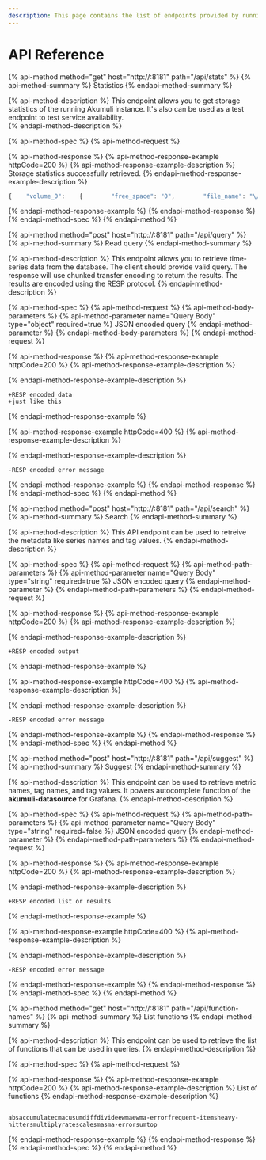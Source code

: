 ```yaml
---
description: This page contains the list of endpoints provided by running Akumuli instance.
---
```


# API Reference

{% api-method method="get" host="http://<host>:8181" path="/api/stats" %}
{% api-method-summary %}
Statistics
{% endapi-method-summary %}

{% api-method-description %}
This endpoint allows you to get storage statistics of the running Akumuli instance. It's also can be used as a test endpoint to test service availability.  
{% endapi-method-description %}

{% api-method-spec %}
{% api-method-request %}

{% api-method-response %}
{% api-method-response-example httpCode=200 %}
{% api-method-response-example-description %}
Storage statistics successfully retrieved.
{% endapi-method-response-example-description %}

```javascript
{    "volume_0":    {        "free_space": "0",        "file_name": "\/root\/.akumuli\/db_0.vol"    },    "volume_1":    {        "free_space": "0",        "file_name": "\/root\/.akumuli\/db_1.vol"    },    "volume_2":    {        "free_space": "0",        "file_name": "\/root\/.akumuli\/db_2.vol"    },    "volume_3":    {        "free_space": "2027974656",        "file_name": "\/root\/.akumuli\/db_3.vol"    }}
```
{% endapi-method-response-example %}
{% endapi-method-response %}
{% endapi-method-spec %}
{% endapi-method %}

{% api-method method="post" host="http://<host>:8181" path="/api/query" %}
{% api-method-summary %}
Read query
{% endapi-method-summary %}

{% api-method-description %}
This endpoint allows you to retrieve time-series data from the database. The client should provide valid query. The response will use chunked transfer encoding to return the results. The results are encoded using the RESP protocol.
{% endapi-method-description %}

{% api-method-spec %}
{% api-method-request %}
{% api-method-body-parameters %}
{% api-method-parameter name="Query Body" type="object" required=true %}
JSON encoded query
{% endapi-method-parameter %}
{% endapi-method-body-parameters %}
{% endapi-method-request %}

{% api-method-response %}
{% api-method-response-example httpCode=200 %}
{% api-method-response-example-description %}

{% endapi-method-response-example-description %}

```
+RESP encoded data
+just like this
```
{% endapi-method-response-example %}

{% api-method-response-example httpCode=400 %}
{% api-method-response-example-description %}

{% endapi-method-response-example-description %}

```
-RESP encoded error message
```
{% endapi-method-response-example %}
{% endapi-method-response %}
{% endapi-method-spec %}
{% endapi-method %}

{% api-method method="post" host="http://<host>:8181" path="/api/search" %}
{% api-method-summary %}
Search
{% endapi-method-summary %}

{% api-method-description %}
This API endpoint can be used to retreive the metadata like series names and tag values.
{% endapi-method-description %}

{% api-method-spec %}
{% api-method-request %}
{% api-method-path-parameters %}
{% api-method-parameter name="Query Body" type="string" required=true %}
JSON encoded query
{% endapi-method-parameter %}
{% endapi-method-path-parameters %}
{% endapi-method-request %}

{% api-method-response %}
{% api-method-response-example httpCode=200 %}
{% api-method-response-example-description %}

{% endapi-method-response-example-description %}

```
+RESP encoded output
```
{% endapi-method-response-example %}

{% api-method-response-example httpCode=400 %}
{% api-method-response-example-description %}

{% endapi-method-response-example-description %}

```
-RESP encoded error message
```
{% endapi-method-response-example %}
{% endapi-method-response %}
{% endapi-method-spec %}
{% endapi-method %}

{% api-method method="post" host="http://<host>:8181" path="/api/suggest" %}
{% api-method-summary %}
Suggest
{% endapi-method-summary %}

{% api-method-description %}
This endpoint can be used to retrieve metric names, tag names, and tag values. It powers autocomplete function of the **akumuli-datasource** for Grafana. 
{% endapi-method-description %}

{% api-method-spec %}
{% api-method-request %}
{% api-method-path-parameters %}
{% api-method-parameter name="Query Body" type="string" required=false %}
JSON encoded query
{% endapi-method-parameter %}
{% endapi-method-path-parameters %}
{% endapi-method-request %}

{% api-method-response %}
{% api-method-response-example httpCode=200 %}
{% api-method-response-example-description %}

{% endapi-method-response-example-description %}

```
+RESP encoded list or results
```
{% endapi-method-response-example %}

{% api-method-response-example httpCode=400 %}
{% api-method-response-example-description %}

{% endapi-method-response-example-description %}

```
-RESP encoded error message
```
{% endapi-method-response-example %}
{% endapi-method-response %}
{% endapi-method-spec %}
{% endapi-method %}

{% api-method method="get" host="http://<host>:8181" path="/api/function-names" %}
{% api-method-summary %}
List functions
{% endapi-method-summary %}

{% api-method-description %}
This endpoint can be used to retrieve the list of functions that can be used in queries.
{% endapi-method-description %}

{% api-method-spec %}
{% api-method-request %}

{% api-method-response %}
{% api-method-response-example httpCode=200 %}
{% api-method-response-example-description %}
List of functions
{% endapi-method-response-example-description %}

```

absaccumulatecmacusumdiffdivideewmaewma-errorfrequent-itemsheavy-hittersmultiplyratescalesmasma-errorsumtop
```
{% endapi-method-response-example %}
{% endapi-method-response %}
{% endapi-method-spec %}
{% endapi-method %}



